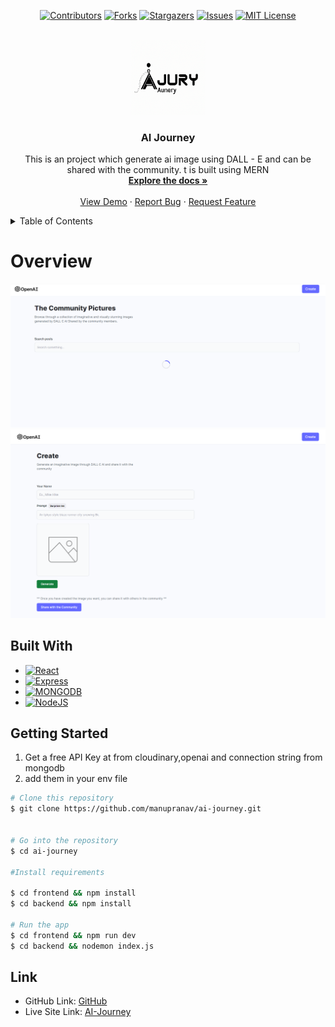 <div align="center">

[![Contributors][contributors-shield]][contributors-url]
[![Forks][forks-shield]][forks-url]
[![Stargazers][stars-shield]][stars-url]
[![Issues][issues-shield]][issues-url]
[![MIT License][license-shield]][license-url]

</div>

<!-- PROJECT LOGO -->
<br />
<div align="center">

  <a href="https://github.com/manupranav/ai-journey">
    <img src="media/logo.png" alt="Logo" width="120" height="120">
  </a>

<h3 align="center">AI Journey</h3>

  <p align="center">
    This is an project which generate ai image using DALL - E and can be shared with the community. t is built using MERN
    <br />
    <a href="https://github.com/manupranav/ai-journey"><strong>Explore the docs »</strong></a>
    <br />
    <br />
    <a href="https://github.com/manupranav/ai-journey">View Demo</a>
    ·
    <a href="https://github.com/manupranav/ai-journey/issues">Report Bug</a>
    ·
    <a href="https://github.com/manupranav/ai-journey/issues">Request Feature</a>
  </p>
</div>

<!-- TABLE OF CONTENTS -->
<details>
  <summary>Table of Contents</summary>
  <ol>
    <li>
      <a href="#overview">Overview</a>
    </li>
        <li><a href="#built-with">Built With</a></li>
    <li>
      <a href="#getting-started">Getting Started</a>
    <li><a href="#contact">Link</a></li>
  </ol>
</details>

<!-- Overview -->

# Overview

[![ai-journey Preview][product-preview]](https://github.com/manupranav/ai-journey/blob/main/media/preview.png)
[![ai-journey Preview 2 ][product-preview2]](https://github.com/manupranav/ai-journey/blob/main/media/preview2.png)
<!-- [![ai-journey Demo][product-video]](https://github.com/manupranav/ai-journey/blob/main/media/demo.gif) -->


## Built With

- [![React][react.js]][react-url]
- [![Express][express.com]][express-url]
- [![MONGODB][mongodb.com]][mongodb-url]
- [![NodeJS][nodejs.com]][nodejs-url]

<!-- GETTING STARTED -->

## Getting Started

1. Get a free API Key at from cloudinary,openai and connection string from mongodb
2. add them in your env file

```bash
# Clone this repository
$ git clone https://github.com/manupranav/ai-journey.git


# Go into the repository
$ cd ai-journey

#Install requirements

$ cd frontend && npm install
$ cd backend && npm install

# Run the app
$ cd frontend && npm run dev
$ cd backend && nodemon index.js

```

<!-- LINK -->

## Link

- GitHub Link: [GitHub](https://github.com/manupranav/ai-journey)
- Live Site Link: [AI-Journey](https://aijourney.netlify.app/create-post)

<!-- MARKDOWN LINKS & IMAGES -->
<!-- https://www.markdownguide.org/basic-syntax/#reference-style-links -->

[contributors-shield]: https://img.shields.io/github/contributors/manupranav/ai-journey.svg?style=for-the-badge
[contributors-url]: https://github.com/manupranav/ai-journey/graphs/contributors
[forks-shield]: https://img.shields.io/github/forks/manupranav/ai-journey.svg?style=for-the-badge
[forks-url]: https://github.com/manupranav/ai-journey/network/members
[stars-shield]: https://img.shields.io/github/stars/manupranav/ai-journey.svg?style=for-the-badge
[stars-url]: https://github.com/manupranav/ai-journey/stargazers
[issues-shield]: https://img.shields.io/github/issues/manupranav/ai-journey.svg?style=for-the-badge
[issues-url]: https://github.com/manupranav/ai-journey/issues
[license-shield]: https://img.shields.io/github/license/manupranav/ai-journey.svg?style=for-the-badge
[license-url]: https://github.com/manupranav/ai-journey/blob/master/LICENSE.txt
[linkedin-shield]: https://img.shields.io/badge/-LinkedIn-black.svg?style=for-the-badge&logo=linkedin&colorB=555
[linkedin-url]: https://linkedin.com/in/linkedin_username
[product-screenshot]: images/screenshot.png
[next.js]: https://img.shields.io/badge/next.js-000000?style=for-the-badge&logo=nextdotjs&logoColor=white
[next-url]: https://nextjs.org/
[react.js]: https://img.shields.io/badge/REACT%20JS-000000?style=for-the-badge&logo=REACT&logoColor=61DBFB
[react-url]: https://reactjs.org/
[materialui]: https://img.shields.io/badge/Material%20UI-293462?style=for-the-badge&logo=mui&logoColor=E7F6F2
[materialui-url]: https://mui.com/
[vue.js]: https://img.shields.io/badge/Vue.js-35495E?style=for-the-badge&logo=vuedotjs&logoColor=4FC08D
[vue-url]: https://vuejs.org/
[angular.io]: https://img.shields.io/badge/Angular-DD0031?style=for-the-badge&logo=angular&logoColor=white
[angular-url]: https://angular.io/
[svelte.dev]: https://img.shields.io/badge/Svelte-4A4A55?style=for-the-badge&logo=svelte&logoColor=FF3E00
[svelte-url]: https://svelte.dev/
[laravel.com]: https://img.shields.io/badge/Laravel-FF2D20?style=for-the-badge&logo=laravel&logoColor=white
[laravel-url]: https://laravel.com
[bootstrap.com]: https://img.shields.io/badge/Bootstrap-563D7C?style=for-the-badge&logo=bootstrap&logoColor=white
[bootstrap-url]: https://getbootstrap.com
[django.com]: https://img.shields.io/badge/Django-092E20?style=for-the-badge&logo=django&logoColor=white
[django-url]: https://www.djangoproject.com/
[sqlite.com]: https://img.shields.io/badge/SQLite-07405E?style=for-the-badge&logo=sqlite&logoColor=white
[sqlite-url]: https://www.sqlite.org/index.html
[postgresql.com]: https://img.shields.io/badge/PostgreSQL-316192?style=for-the-badge&logo=postgresql&logoColor=white
[postgresql-url]: https://www.postgresql.org/
[jquery.com]: https://img.shields.io/badge/jQuery-0769AD?style=for-the-badge&logo=jquery&logoColor=white
[jquery-url]: https://jquery.com
[netlify.com]: https://img.shields.io/badge/Netlify-00C7B7?style=for-the-badge&logo=netlify&logoColor=white
[netlify-url]: https://netlify.com
[python.org]: https://img.shields.io/badge/Python-14354C?style=for-the-badge&logo=python&logoColor=white
[python-url]: https://www.python.org/
[tailwindcss.com]: https://img.shields.io/badge/tailwindcss-%2338B2AC.svg?style=for-the-badge&logo=tailwind-css&logoColor=white
[tailwindcss-url]: https://tailwind.com
[express.com]:https://img.shields.io/badge/express-14354C?style=for-the-badge&logo=express&logoColor=white
[express-url]:https://expressjs.com/
[nodejs.com]:https://img.shields.io/badge/Node.js-43853D?style=for-the-badge&logo=node.js&logoColor=white
[nodejs-url]:https://nodejs.org/
[mongodb.com]:https://img.shields.io/badge/mongodb-14354C?style=for-the-badge&logo=mongodb&logoColor=white
[mongodb-url]:https://www.mongodb.com/
[product-preview]: media/preview.png
[product-preview2]: media/preview2.png
[product-video]: media/demo.gif



